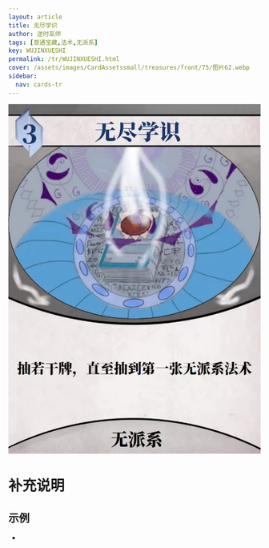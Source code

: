 ```yaml
---
layout: article
title: 无尽学识
author: 逆时巫师
tags: [普通宝藏,法术,无派系]
key: WUJINXUESHI
permalink: /tr/WUJINXUESHI.html
cover: /assets/images/CardAssetssmall/treasures/front/75/图片62.webp
sidebar:
  nav: cards-tr
---
```

![](/assets/images/CardAssets/treasures/front/75/图片62.webp)

# 补充说明



## 示例
* 